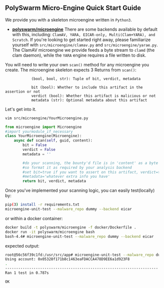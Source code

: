 ## PolySwarm Micro-Engine Quick Start Guide

We provide you with a skeleton microengine written in `Python3`.
* [**polyswarm/microengine**](https://github.com/polyswarm/microengine) 
There are some backends available by default with this, including: `ClamAV, YARA, EICAR-only, Multi(Clam+YARA), and Scratch`.
If you're looking to get started right away, please familiarize yourself with `src/microengine/clamav.py` and `src/microengine/yarae.py`. 
The ClamAV microengine we provide feeds a byte stream to `clamd` (the clam daemon), while the `YARA` engine requires a file written to disk.

You will need to write your own `scan()` method for any microengine you create. 
The microengine skeleton expects 3 Returns from `scan()`:
```
            (bool, bool, str): Tuple of bit, verdict, metadata

            bit (bool): Whether to include this artifact in the assertion or not
            verdict (bool): Whether this artifact is malicious or not
            metadata (str): Optional metadata about this artifact
```

Let's get into it.

```bash
vim src/microengine/YourMicroengine.py 
``` 
```python
from microengine import Microengine
#import yourmodule_if_necessary
class YourMicroengine(Microengine):
	async def scan(self, guid, content):
		bit = False
		verdict = False
		metadata = ''

		#do your scanning, the bounty'd file is in 'content' as a byte string,
		#so format it as required by your analysis backend
		#set bit=true if you want to assert on this artifact, verdict=true if it's mal,
		#metadata='whatever extra info you have'
		return bit, verdict, metadata
```

Once you've implemented your scanning logic, you can easily test(locally) by:
```bash
pip(3) install -r requirements.txt
microengine-unit-test --malware_repo dummy --backend eicar
```
or within a docker container:
```bash
docker build -t polyswarm/microengine -f docker/Dockerfile .
docker run -it polyswarm/microengine bash
bash-4.4# microengine-unit-test --malware_repo dummy --backend eicar
```
expected output:
```sh
root@56c56f39c1fd:/usr/src/app# microengine-unit-test --malware_repo dummy --backend eicar
Using account: 0x05328f171b8c1463eaFDACCA478D9EE6a1d923F8
.
----------------------------------------------------------------------
Ran 1 test in 0.787s

OK

```